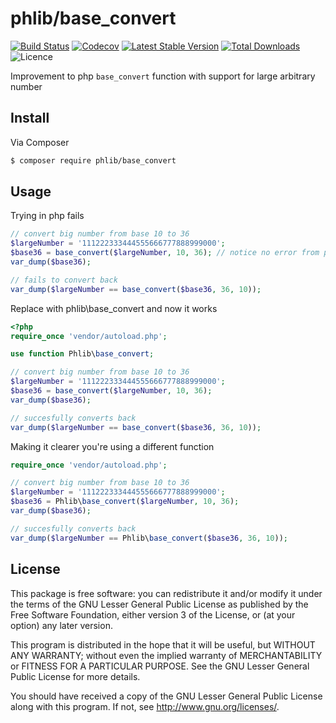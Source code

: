 # phlib/base_convert

[![Build Status](https://img.shields.io/travis/phlib/base_convert/master.svg?style=flat-square)](https://travis-ci.org/phlib/base_convert)
[![Codecov](https://img.shields.io/codecov/c/github/phlib/base_convert.svg)](https://codecov.io/gh/phlib/base_convert)
[![Latest Stable Version](https://img.shields.io/packagist/v/phlib/base_convert.svg?style=flat-square)](https://packagist.org/packages/phlib/base_convert)
[![Total Downloads](https://img.shields.io/packagist/dt/phlib/base_convert.svg?style=flat-square)](https://packagist.org/packages/phlib/base_convert)
![Licence](https://img.shields.io/github/license/phlib/base_convert.svg)

Improvement to php `base_convert` function with support for large arbitrary number


## Install

Via Composer

``` bash
$ composer require phlib/base_convert
```

## Usage

Trying in php fails
``` php
// convert big number from base 10 to 36
$largeNumber = '111222333444555666777888999000';
$base36 = base_convert($largeNumber, 10, 36); // notice no error from php on the failure to convert
var_dump($base36);

// fails to convert back
var_dump($largeNumber == base_convert($base36, 36, 10));
```

Replace with phlib\base_convert and now it works
``` php
<?php
require_once 'vendor/autoload.php';

use function Phlib\base_convert;

// convert big number from base 10 to 36
$largeNumber = '111222333444555666777888999000';
$base36 = base_convert($largeNumber, 10, 36);
var_dump($base36);

// succesfully converts back
var_dump($largeNumber == base_convert($base36, 36, 10));
```

Making it clearer you're using a different function
``` php
require_once 'vendor/autoload.php';

// convert big number from base 10 to 36
$largeNumber = '111222333444555666777888999000';
$base36 = Phlib\base_convert($largeNumber, 10, 36);
var_dump($base36);

// succesfully converts back
var_dump($largeNumber == Phlib\base_convert($base36, 36, 10));
```

## License

This package is free software: you can redistribute it and/or modify
it under the terms of the GNU Lesser General Public License as published by
the Free Software Foundation, either version 3 of the License, or
(at your option) any later version.

This program is distributed in the hope that it will be useful,
but WITHOUT ANY WARRANTY; without even the implied warranty of
MERCHANTABILITY or FITNESS FOR A PARTICULAR PURPOSE.  See the
GNU Lesser General Public License for more details.

You should have received a copy of the GNU Lesser General Public License
along with this program.  If not, see <http://www.gnu.org/licenses/>.
